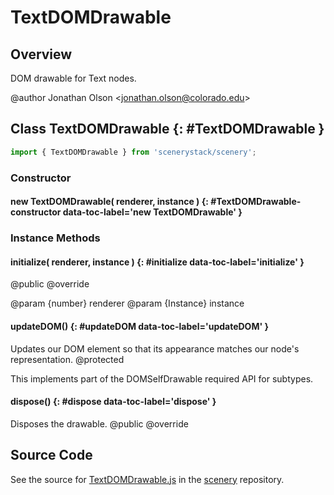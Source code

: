 # TextDOMDrawable

## Overview

DOM drawable for Text nodes.

@author Jonathan Olson &lt;jonathan.olson@colorado.edu&gt;

## Class TextDOMDrawable {: #TextDOMDrawable }


```js
import { TextDOMDrawable } from 'scenerystack/scenery';
```
### Constructor

#### new TextDOMDrawable( renderer, instance ) {: #TextDOMDrawable-constructor data-toc-label='new TextDOMDrawable' }

### Instance Methods

#### initialize( renderer, instance ) {: #initialize data-toc-label='initialize' }

@public
@override

@param {number} renderer
@param {Instance} instance

#### updateDOM() {: #updateDOM data-toc-label='updateDOM' }

Updates our DOM element so that its appearance matches our node's representation.
@protected

This implements part of the DOMSelfDrawable required API for subtypes.

#### dispose() {: #dispose data-toc-label='dispose' }

Disposes the drawable.
@public
@override



## Source Code

See the source for [TextDOMDrawable.js](https://github.com/phetsims/scenery/blob/main/js/display/drawables/TextDOMDrawable.js) in the [scenery](https://github.com/phetsims/scenery) repository.
